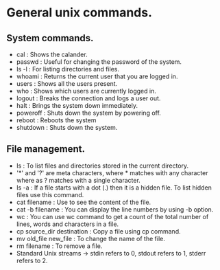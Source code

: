 # General unix commands.

## System commands.

* cal :  Shows the calander.
* passwd : Useful for changing the password of the system.
* ls -l : For listing directories and files.
* whoami : Returns the current user that you are logged in.
* users : Shows all the  users present.
* who : Shows which users are currently logged in.
* logout : Breaks the connection and logs a user out.
* halt : Brings the system down immediately.
* poweroff : Shuts down the system by powering off.
* reboot : Reboots the system
* shutdown : Shuts down the system.

## File management.

* ls : To list files and directories stored in the current directory.
* '*' and '?' are meta characters, where * matches with any character where as ? matches with a single character.
* ls -a : If a file starts with a dot (.) then it is a hidden file. To list hidden files use this command.
* cat filename : Use to see the content of the file.
* cat -b filename : You can display the line numbers by using -b option.
* wc : You can use wc command to get a count of the total number of lines, words and characters in a file.
* cp source_dir destination : Copy a file using cp command.
* mv old_file new_file : To change the name of the file.
* rm filename : To remove a file.
* Standard Unix streams -> stdin refers to 0, stdout refers to 1, stderr refers to 2.


